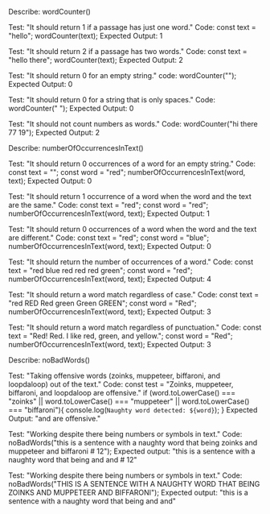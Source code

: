 Describe: wordCounter()

Test: "It should return 1 if a passage has just one word."
Code:
const text = "hello";
wordCounter(text);
Expected Output: 1

Test: "It should return 2 if a passage has two words."
Code:
const text = "hello there";
wordCounter(text);
Expected Output: 2

Test: "It should return 0 for an empty string."
code: wordCounter("");
Expected Output: 0

Test: "It should return 0 for a string that is only spaces."
Code: wordCounter("            ");
Expected Output: 0

Test: "It should not count numbers as words."
Code: wordCounter("hi there 77 19");
Expected Output: 2

Describe: numberOfOccurrencesInText()

Test: "It should return 0 occurrences of a word for an empty string."
Code:
const text = "";
const word = "red";
numberOfOccurrencesInText(word, text);
Expected Output: 0

Test: "It should return 1 occurrence of a word when the word and the text are the same."
Code:
const text = "red";
const word = "red";
numberOfOccurrencesInText(word, text);
Expected Output: 1

Test: "It should return 0 occurrences of a word when the word and the text are different."
Code:
const text = "red";
const word = "blue";
numberOfOccurrencesInText(word, text);
Expected Output: 0

Test: "It should return the number of occurrences of a word."
Code:
const text = "red blue red red red green";
const word = "red";
numberOfOccurrencesInText(word, text);
Expected Output: 4

Test: "It should return a word match regardless of case."
Code:
const text = "red RED Red green Green GREEN";
const word = "Red";
numberOfOccurrencesInText(word, text);
Expected Output: 3

Test: "It should return a word match regardless of punctuation."
Code:
const text = "Red! Red. I like red, green, and yellow.";
const word = "Red";
numberOfOccurrencesInText(word, text);
Expected Output: 3

Describe: noBadWords()

Test: "Taking offensive words (zoinks, muppeteer, biffaroni, and loopdaloop) out of the text."
Code:
const test = "Zoinks, muppeteer, biffaroni, and loopdaloop are offensive."
if (word.toLowerCase() === "zoinks" || word.toLowerCase() === "muppeteer" || word.toLowerCase() === "biffaroni"){
    console.log(`Naughty word detected: ${word}`);
}
Expected Output: "and are offensive."

Test: "Working despite there being numbers or symbols in text."
Code: 
    noBadWords("this is a sentence with a naughty word that being zoinks and muppeteer and biffaroni # 12");
Expected output: "this is a sentence with a naughty word that being and and # 12"

Test: "Working despite there being numbers or symbols in text."
Code: 
    noBadWords("THIS IS A SENTENCE WITH A NAUGHTY WORD THAT BEING ZOINKS AND MUPPETEER AND BIFFARONI");
Expected output: "this is a sentence with a naughty word that being and and"


